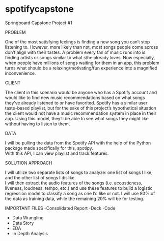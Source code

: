 # spotifycapstone
Springboard Capstone Project #1

PROBLEM

One of the most satisfying feelings is finding a new song you can’t stop listening to.  However, more likely than not, 
most songs people come across don’t align with their tastes.  A problem every fan of music runs into is finding artists 
or songs similar to what s/he already loves.  Now especially, when people have millions of songs waiting for them in an app, 
this problem turns what should be a relaxing/motivating/fun experience into a magnified inconvenience.

CLIENT

The client in this scenario would be anyone who has a Spotify account and would like to find new music recommendations 
based on what songs they’ve already listened to or have favorited.  Spotify has a similar user taste-based playlist, but 
for the sake of this project’s hypothetical situation the client would not have a music recommendation system in place in 
their app.  Using this model, they’ll be able to see what songs they might like without having to listen to them.

DATA

I will be pulling the data from the Spotify API with the help of the Python package made specifically for this, spotipy.  
With this API, I can view playlist and track features.


SOLUTION APPROACH

I will utilize two separate lists of songs to analyze: one list of songs I like, and the other list of songs I dislike.  
I will then extract the audio features of the songs (i.e. acousticness, liveness, loudness, tempo, etc.) and use these 
features to build a logistic regression model to classify a song as one I’d like or not.  I will use 80% of the data as 
training data, while the remaining 20% will be for testing.


IMPORTANT FILES
-Consolidated Report
-Deck
-Code
  - Data Wrangling
  - Data Story
  - EDA
  - In Depth Analysis

